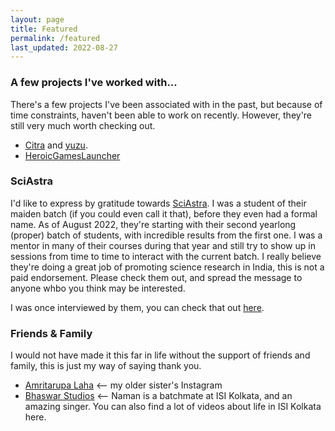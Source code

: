 ```yaml
---
layout: page
title: Featured
permalink: /featured
last_updated: 2022-08-27
---
```


### A few projects I've worked with...

There's a few projects I've been associated with in the past, but because of time constraints, haven't been able to work on recently.
However, they're still very much worth checking out.

- [Citra](https://citra-emu.org) and [yuzu](https://yuzu-emu.org).
- [HeroicGamesLauncher](https://heroicgameslauncher.com/)

### SciAstra

I'd like to express by gratitude towards [SciAstra](https://sciastra.com). I was a student of their maiden batch (if you could even call it that), before they even had a formal name. As of August 2022, they're starting with their second yearlong (proper) batch of students, with incredible results from the first one. I was a mentor in many of their courses during that year and still try to show up in sessions from time to time to interact with the current batch. I really believe they're doing a great job of promoting science research in India, this is not a paid endorsement. Please check them out, and spread the message to anyone whbo you think may be interested.

I was once interviewed by them, you can check that out [here](https://www.youtube.com/watch?v=58qRLRhtJz8).

### Friends & Family

I would not have made it this far in life without the support of friends and family, this is just my way of saying thank you.

- [Amritarupa Laha](https://instagram.com/amritarupalaha) <-- my older sister's Instagram
- [Bhaswar Studios](https://www.youtube.com/channel/UCc26f1vFeydJHLBaux3cQPw) <-- Naman is a batchmate at ISI Kolkata, and an amazing singer. You can also find a lot of videos about life in ISI Kolkata here.

